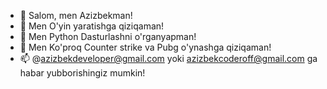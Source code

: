 - 👋 Salom, men Azizbekman!
- 👀 Men O'yin yaratishga qiziqaman!
- 🌱 Men Python Dasturlashni o'rganyapman!
- 💞️ Men Ko'proq Counter strike va Pubg o'ynashga qiziqaman!
- 📫 @azizbekdeveloper@gmail.com yoki azizbekcoderoff@gmail.com ga habar yubborishingiz mumkin!


<!---
Repolar ko'proq python haqida bo'ladi lekin faqat python emas.
--->
